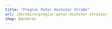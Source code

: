 ```yaml
---
title: "Preglar Peter Hochster Straße"
url: /dornbirn/preglar-peter-hochster-strasse/
shop: Bäckerei
---
```

